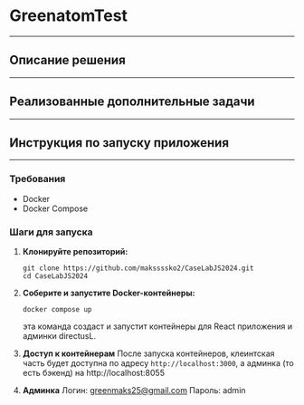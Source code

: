 # GreenatomTest
___
 

## Описание решения
___


## Реализованные дополнительные задачи
___

## Инструкция по запуску приложения
___

### Требования

- Docker
- Docker Compose

### Шаги для запуска

1. **Клонируйте репозиторий:**

   ```shell
   git clone https://github.com/makssssko2/CaseLabJS2024.git
   cd CaseLabJS2024

2. **Соберите и запустите Docker-контейнеры:**
   
   ```shell
   docker compose up
   ```
   эта команда создаст и запустит контейнеры для React приложения и админки directusL.

3. **Доступ к контейнерам**
   После запуска контейнеров, клеинтская часть будет доступна по адресу `http://localhost:3000`,
   а админка (то есть бэкенд) на http://localhost:8055
   
5. **Админка**
   Логин: greenmaks25@gmail.com
   Пароль: admin
